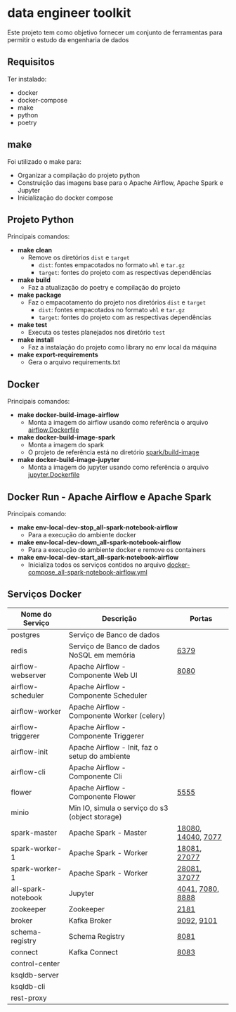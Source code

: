 # data engineer toolkit

Este projeto tem como objetivo fornecer um conjunto de ferramentas para permitir o estudo da engenharia de dados

## Requisitos

Ter instalado:

- docker
- docker-compose
- make
- python
- poetry

## make

Foi utilizado o make para:

- Organizar a compilação do projeto python
- Construição das imagens base para o Apache Airflow, Apache Spark e Jupyter
- Inicialização do docker compose

## Projeto Python

Principais comandos:

- **make clean**
    - Remove os diretórios `dist` e `target`
        - `dist`: fontes empacotados no formato `whl` e `tar.gz`
        - `target`: fontes do projeto com as respectivas dependências
- **make build**
    - Faz a atualização do poetry e compilação do projeto
- **make package**
    - Faz o empacotamento do projeto nos diretórios `dist` e `target`
        - `dist`: fontes empacotados no formato `whl` e `tar.gz`
        - `target`: fontes do projeto com as respectivas dependências
- **make test**
    - Executa os testes planejados nos diretório `test`
- **make install**
    - Faz a instalação do projeto como library no env local da máquina
- **make export-requirements**
    - Gera o arquivo requirements.txt

## Docker

Principais comandos:

- **make docker-build-image-airflow**
    - Monta a imagem do airflow usando como referência o arquivo [airflow.Dockerfile](airflow.Dockerfile)
- **make docker-build-image-spark**
    - Monta a imagem do spark
    - O projeto de referência está no diretório [spark/build-image](spark%2Fbuild-image)
- **make docker-build-image-jupyter**
    - Monta a imagem do jupyter usando como referência o arquivo [jupyter.Dockerfile](jupyter.Dockerfile)

## Docker Run - Apache Airflow e Apache Spark

Principais comando:

- **make env-local-dev-stop_all-spark-notebook-airflow**
    - Para a execução do ambiente docker
- **make env-local-dev-down_all-spark-notebook-airflow**
    - Para a execução do ambiente docker e remove os containers
- **make env-local-dev-start_all-spark-notebook-airflow**
    - Inicializa todos os serviços contidos no arquivo [docker-compose_all-spark-notebook-airflow.yml](docker-compose_all-spark-notebook-airflow.yml)

## Serviços Docker

| Nome do Serviço    | Descrição                                       | Portas                                                                                          |
|--------------------|-------------------------------------------------|-------------------------------------------------------------------------------------------------|
| postgres           | Serviço de Banco de dados                       |                                                                                                 |
| redis              | Serviço de Banco de dados NoSQL em memória      | [6379](http://localhost:6379)                                                                   |
| airflow-webserver  | Apache Airflow - Componente Web UI              | [8080](http://localhost:8080)                                                                   |
| airflow-scheduler  | Apache Airflow - Componente Scheduler           |                                                                                                 |
| airflow-worker     | Apache Airflow - Componente Worker (celery)     |                                                                                                 |
| airflow-triggerer  | Apache Airflow - Componente Triggerer           |                                                                                                 |
| airflow-init       | Apache Airflow - Init, faz o setup do ambiente  |                                                                                                 |
| airflow-cli        | Apache Airflow - Componente Cli                 |                                                                                                 |
| flower             | Apache Airflow - Componente Flower              | [5555](http://localhost:5555)                                                                   |
| minio              | Min IO, simula o serviço do s3 (object storage) |                                                                                                 |
| spark-master       | Apache Spark - Master                           | [18080](http://localhost:18080), [14040](http://localhost:14040), [7077](http://localhost:7077) |
| spark-worker-1     | Apache Spark - Worker                           | [18081](http://localhost:18081), [27077](http://localhost:27077)                                |
| spark-worker-1     | Apache Spark - Worker                           | [28081](http://localhost:28081), [37077](http://localhost:37077)                                |
| all-spark-notebook | Jupyter                                         | [4041](http://localhost:4041), [7080](http://localhost:7080), [8888](http://localhost:8888)     |
| zookeeper          | Zookeeper                                       | [2181](http://localhost:2181)                                                                   |
| broker             | Kafka Broker                                    | [9092](http://localhost:9092), [9101](http://localhost:9101)                                    |
| schema-registry    | Schema Registry                                 | [8081](http://localhost:8081)                                                                   |
| connect            | Kafka Connect                                   | [8083](http://localhost:8083)                                                                   |
| control-center     |                                                 |                                                                                                 |
| ksqldb-server      |                                                 |                                                                                                 |
| ksqldb-cli         |                                                 |                                                                                                 |
| rest-proxy         |                                                 |                                                                                                 |

